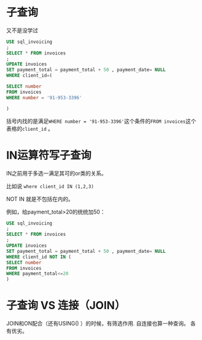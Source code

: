 # 子查询
又不是没学过

```sql
USE sql_invoicing
;
SELECT * FROM invoices
;
UPDATE invoices
SET payment_total = payment_total + 50 , payment_date= NULL
WHERE client_id=(

SELECT number 
FROM invoices
WHERE number = '91-953-3396'

)

```
括号内找的是满足`WHERE number = '91-953-3396'`这个条件的`FROM invoices`这个表格的`client_id` 。


# IN运算符写子查询

IN之前用于多选一满足其可的or类的关系。

比如说 `where client_id IN (1,2,3)`

NOT IN 就是不包括在内的。

例如，给payment_total>20的统统加50：
```sql
USE sql_invoicing
;
SELECT * FROM invoices
;
UPDATE invoices
SET payment_total = payment_total + 50 , payment_date= NULL
WHERE client_id NOT IN (
SELECT number 
FROM invoices
WHERE payment_total<=20
)

```

# 子查询 VS 连接（JOIN）

JOIN和ON配合（还有USING() ）的时候，有筛选作用.
自连接也算一种查询。
各有优劣。